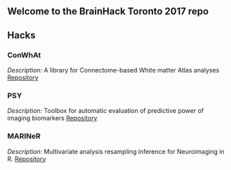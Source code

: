 ## Welcome to the BrainHack Toronto 2017 repo

## Hacks

### ConWhAt

*Description:* A library for Connectome-based White matter Atlas analyses
[Repository](https://github.com/JohnGriffiths/ConWhAt)


### PSY

*Description:* Toolbox for automatic evaluation of predictive power of imaging biomarkers [Repository](github.com/raamana/psy)

### MARINeR

*Description:* Multivariate analysis resampling inference for Neuroimaging in R.
[Repository](https://github.com/derekbeaton/BrainHack_TO_2017)

